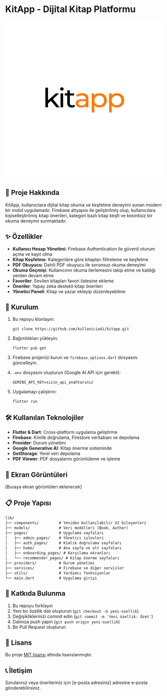 # KitApp - Dijital Kitap Platformu

![KitApp Logo](assets/images/logo.png)

## 📖 Proje Hakkında

KitApp, kullanıcılara dijital kitap okuma ve keşfetme deneyimi sunan modern bir mobil uygulamadır. Firebase altyapısı ile geliştirilmiş olup, kullanıcılara kişiselleştirilmiş kitap önerileri, kategori bazlı kitap keşfi ve kesintisiz bir okuma deneyimi sunmaktadır.

## ✨ Özellikler

-   **Kullanıcı Hesap Yönetimi**: Firebase Authentication ile güvenli oturum açma ve kayıt olma
-   **Kitap Keşfetme**: Kategorilere göre kitapları filtreleme ve keşfetme
-   **PDF Okuyucu**: Dahili PDF okuyucu ile sorunsuz okuma deneyimi
-   **Okuma Geçmişi**: Kullanıcının okuma ilerlemesini takip etme ve kaldığı yerden devam etme
-   **Favoriler**: Sevilen kitapları favori listesine ekleme
-   **Öneriler**: Yapay zeka destekli kitap önerileri
-   **Yönetici Paneli**: Kitap ve yazar ekleyip düzenleyebilme

## 🚀 Kurulum

1. Bu repoyu klonlayın:

    ```
    git clone https://github.com/kullaniciadi/kitapp.git
    ```

2. Bağımlılıkları yükleyin:

    ```
    flutter pub get
    ```

3. Firebase projenizi kurun ve `firebase_options.dart` dosyasını güncelleyin.

4. `.env` dosyasını oluşturun (Google AI API için gerekli):

    ```
    GEMINI_API_KEY=sizin_api_anahtarınız
    ```

5. Uygulamayı çalıştırın:
    ```
    flutter run
    ```

## 🛠️ Kullanılan Teknolojiler

-   **Flutter & Dart**: Cross-platform uygulama geliştirme
-   **Firebase**: Kimlik doğrulama, Firestore veritabanı ve depolama
-   **Provider**: Durum yönetimi
-   **Google Generative AI**: Kitap önerme sisteminde
-   **GetStorage**: Yerel veri depolama
-   **PDF Viewer**: PDF dosyalarını görüntüleme ve işleme

## 📱 Ekran Görüntüleri

[Buraya ekran görüntüleri eklenecek]

## 📋 Proje Yapısı

```
lib/
├── components/         # Yeniden kullanılabilir UI bileşenleri
├── models/             # Veri modelleri (Book, Author)
├── pages/              # Uygulama sayfaları
│   ├── admin_pages/    # Yönetici işlevleri
│   ├── auth_pages/     # Kimlik doğrulama sayfaları
│   ├── home/           # Ana sayfa ve alt sayfaları
│   ├── onboarding_pages/ # Karşılama ekranları
│   └── recommender_pages/ # Kitap önerme sayfaları
├── providers/          # Durum yönetimi
├── services/           # Firebase ve diğer servisler
├── utils/              # Yardımcı fonksiyonlar
└── main.dart           # Uygulama girişi
```

## 👥 Katkıda Bulunma

1. Bu repoyu forklayın
2. Yeni bir özellik dalı oluşturun (`git checkout -b yeni-ozellik`)
3. Değişikliklerinizi commit edin (`git commit -m 'Yeni özellik: Özet'`)
4. Dalınıza push yapın (`git push origin yeni-ozellik`)
5. Bir Pull Request oluşturun

## 📄 Lisans

Bu proje [MIT lisansı](LICENSE) altında lisanslanmıştır.

## 📞 İletişim

Sorularınız veya önerileriniz için [e-posta adresiniz] adresine e-posta gönderebilirsiniz.
